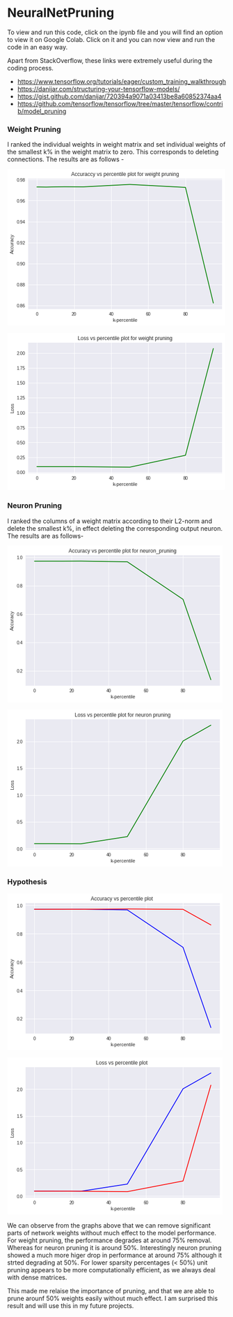 # NeuralNetPruning

To view and run this code, click on the ipynb file and you will find an option to view it on Google Colab. Click on it and you can now view and run the code in an easy way.

Apart from StackOverflow, these links were extremely useful during the coding process.
* https://www.tensorflow.org/tutorials/eager/custom_training_walkthrough
* https://danijar.com/structuring-your-tensorflow-models/
* https://gist.github.com/danijar/720394a9071a03413be8a60852374aa4
* https://github.com/tensorflow/tensorflow/tree/master/tensorflow/contrib/model_pruning


### Weight Pruning
I ranked the individual weights in weight matrix and set individual weights of the smallest k% in the weight matrix to zero. This corresponds to deleting connections.
The results are as follows - 

![alt_text](https://github.com/Snehal-Reddy/NeuralNetPruning/blob/master/images/Acc_Wt.png) 

![alt_text](https://github.com/Snehal-Reddy/NeuralNetPruning/blob/master/images/Loss_Wt.png) 


### Neuron Pruning
I ranked the columns of a weight matrix according to their L2-norm and delete the smallest k%, in effect deleting the corresponding output neuron.
The results are as follows-

![alt_text](https://github.com/Snehal-Reddy/NeuralNetPruning/blob/master/images/Acc_N.png) 

![alt_text](https://github.com/Snehal-Reddy/NeuralNetPruning/blob/master/images/Loss_N.png) 

### Hypothesis

![alt_text](https://github.com/Snehal-Reddy/NeuralNetPruning/blob/master/images/Acc.png) 

![alt_text](https://github.com/Snehal-Reddy/NeuralNetPruning/blob/master/images/Loss.png) 


We can observe from the graphs above that we can remove significant parts of network weights without much effect to the model performance. 
For weight pruning, the performance degrades at around 75% removal. Whereas for neuron pruning it is around 50%. Interestingly neuron pruning showed a much more higer drop in performance at around 75% although it strted degrading at 50%.
For lower sparsity percentages (< 50%) unit pruning appears to be more computationally efficient, as we always deal with dense matrices. 

This made me relaise the importance of pruning, and that we are able to prune arounf 50% weights easily without much effect. I am surprised this result and will use this in my future projects.
